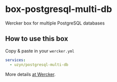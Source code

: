 box-postgresql-multi-db
=============

Wercker box for multiple PostgreSQL databases

## How to use this box

Copy & paste in your `wercker.yml`

```yml
services:
  - uzyn/postgresql-multi-db
```

More details [at Wercker](https://app.wercker.com/#applications/547da2146b3ba8733d1a61dc/tab/details).
